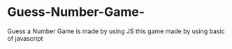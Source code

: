 # Guess-Number-Game-

Guess a Number Game is made by using JS
this game made by using basic of javascript
